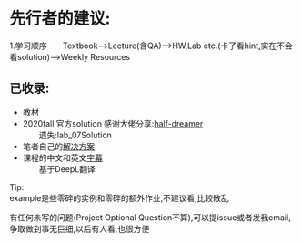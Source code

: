 # 先行者的建议:

1.学习顺序&emsp;&emsp;Textbook-->Lecture(含QA)-->HW,Lab etc.(卡了看hint,实在不会看solution)-->Weekly Resources  

## 已收录:  

- [教材](https://composingprograms.netlify.app/)
- 2020fall 官方solution 感谢大佬分享:[half-dreamer](https://github.com/half-dreamer/CS61A-20fa)  
&emsp;&emsp;遗失:lab_07Solution    
- 笔者自己的[解决方案](https://github.com/Alan-Musk/University_Life/tree/main/Python/cs61a_2020fall)  
- 课程的中文和英文[字幕](https://github.com/Alan-Musk/University_Life/tree/main/Python/cs61a_2020fall/Subtitles)  
&emsp;&emsp;基于DeepL翻译  

Tip:  
example是些零碎的实例和零碎的额外作业,不建议看,比较散乱

有任何未写的问题(Project Optional Question不算),可以提issue或者发我email,争取做到事无巨细,以后有人看,也很方便

